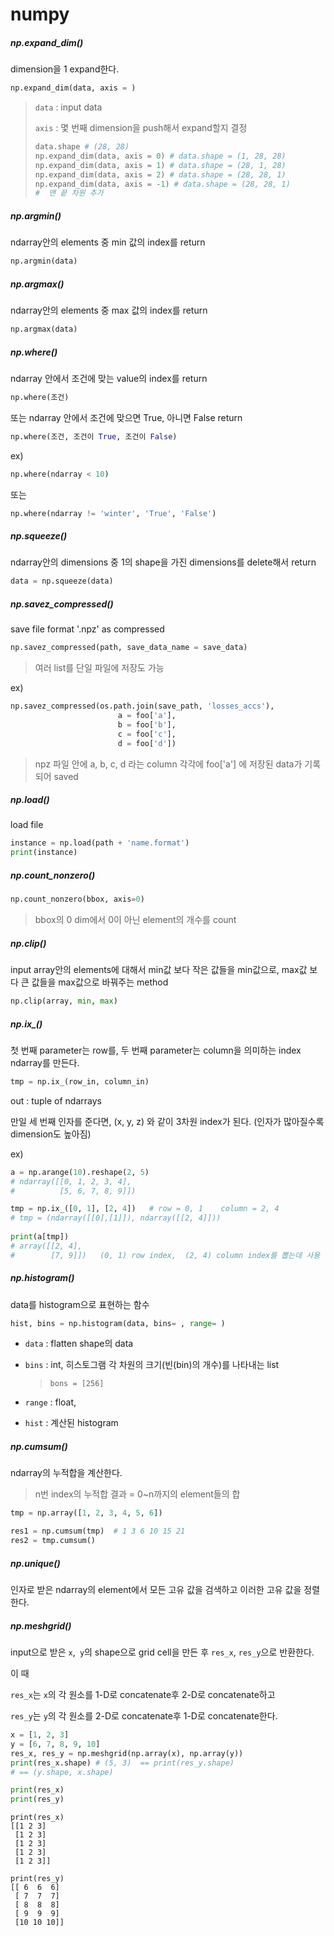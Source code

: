 # numpy 



##### np.expand_dim()

dimension을 1 expand한다.

```python
np.expand_dim(data, axis = )
```

> `data` : input data
>
> `axis` : 몇 번째 dimension을 push해서 expand할지 결정
>
> ```python
> data.shape # (28, 28)
> np.expand_dim(data, axis = 0) # data.shape = (1, 28, 28)
> np.expand_dim(data, axis = 1) # data.shape = (28, 1, 28)
> np.expand_dim(data, axis = 2) # data.shape = (28, 28, 1)
> np.expand_dim(data, axis = -1) # data.shape = (28, 28, 1)
> #  맨 끝 차원 추가
> ```



##### np.argmin()

ndarray안의 elements 중 min 값의 index를 return

```python
np.argmin(data)
```



##### np.argmax()

ndarray안의 elements 중 max 값의 index를 return

```python
np.argmax(data)
```



##### np.where()

ndarray 안에서 조건에 맞는 value의 index를 return

```python
np.where(조건)
```

또는 ndarray 안에서 조건에 맞으면 True, 아니면 False return

```python
np.where(조건, 조건이 True, 조건이 False)
```



ex)

```python
np.where(ndarray < 10)
```

또는

```python
np.where(ndarray != 'winter', 'True', 'False')
```





##### np.squeeze()

ndarray안의 dimensions 중 1의 shape을 가진 dimensions를 delete해서 return

```python
data = np.squeeze(data)
```



##### np.savez_compressed()

save file format '.npz' as compressed

```python
np.savez_compressed(path, save_data_name = save_data)
```

> 여러 list를 단일 파일에 저장도 가능

ex)

```python
np.savez_compressed(os.path.join(save_path, 'losses_accs'),
                        a = foo['a'], 
                        b = foo['b'],
                        c = foo['c'],
                        d = foo['d'])
```

> npz 파일 안에 a, b, c, d 라는 column 각각에 foo['a'] 에 저장된 data가 기록되어 saved



##### np.load()

load file

```python
instance = np.load(path + 'name.format') 
print(instance)
```





##### np.count_nonzero()

```python
np.count_nonzero(bbox, axis=0)
```

> bbox의 0 dim에서 0이 아닌 element의 개수를 count





##### np.clip()

input array안의 elements에 대해서 min값 보다 작은 값들을 min값으로, max값 보다 큰 값들을 max값으로 바꿔주는 method

```python
np.clip(array, min, max)
```



##### np.ix_()

첫 번째 parameter는 row를, 두 번째 parameter는 column을 의미하는 index ndarray를 만든다.

```python
tmp = np.ix_(row_in, column_in)
```

out : tuple of ndarrays

만일 세 번째 인자를 준다면, (x, y, z) 와 같이 3차원 index가 된다. (인자가 많아질수록 dimension도 높아짐)



ex)

```python
a = np.arange(10).reshape(2, 5)
# ndarray([[0, 1, 2, 3, 4],
#          [5, 6, 7, 8, 9]])

tmp = np.ix_([0, 1], [2, 4])   # row = 0, 1    column = 2, 4
# tmp = (ndarray([[0],[1]]), ndarray([[2, 4]]))
     
print(a[tmp])  
# array([[2, 4],
#        [7, 9]])   (0, 1) row index,  (2, 4) column index를 뽑는데 사용 
```





##### np.histogram()

data를 histogram으로 표현하는 함수

```python
hist, bins = np.histogram(data, bins= , range= )
```

- `data` : flatten shape의 data

- `bins` : int, 히스토그램 각 차원의 크기(빈(bin)의 개수)를 나타내는 list

  > `bons = [256]` 

- `range` : float, 

- `hist` : 계산된 histogram





##### np.cumsum()

ndarray의 누적합을 계산한다.

>  n번 index의 누적합 결과 = 0~n까지의 element들의 합

```python
tmp = np.array([1, 2, 3, 4, 5, 6])

res1 = np.cumsum(tmp)  # 1 3 6 10 15 21
res2 = tmp.cumsum()
```



##### np.unique()

인자로 받은 ndarray의 element에서 모든 고유 값을 검색하고 이러한 고유 값을 정렬한다.





##### np.meshgrid()

input으로 받은 `x`,` y`의 shape으로 grid cell을 만든 후 `res_x`, `res_y`으로 반환한다.

이 때

`res_x`는 `x`의 각 원소를 1-D로 concatenate후 2-D로 concatenate하고

`res_y`는 `y`의 각 원소를 2-D로 concatenate후 1-D로 concatenate한다.

```python
x = [1, 2, 3]
y = [6, 7, 8, 9, 10]
res_x, res_y = np.meshgrid(np.array(x), np.array(y))
print(res_x.shape) # (5, 3)  == print(res_y.shape)
# == (y.shape, x.shape)

print(res_x)
print(res_y)
```



```
print(res_x)
[[1 2 3]
 [1 2 3]
 [1 2 3]
 [1 2 3]
 [1 2 3]]
```

```
print(res_y)
[[ 6  6  6]
 [ 7  7  7]
 [ 8  8  8]
 [ 9  9  9]
 [10 10 10]]
```





